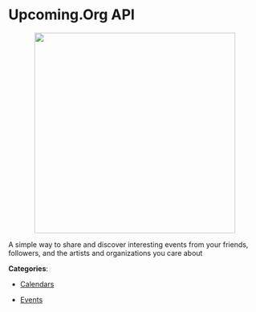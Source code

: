 # Upcoming.Org API
<p align="center">
    <img width="400" src="https://raw.githubusercontent.com/apis-list/apis-list/apis/upcoming-org-api/logo_256x256.png" />
</p>

A simple way to share and discover interesting events from your friends, followers, and the artists and organizations you care about



**Categories**:

- [Calendars](https://github.com/apis-list/apis-list#calendars)

- [Events](https://github.com/apis-list/apis-list#events)



